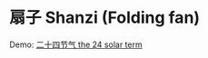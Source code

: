 扇子 Shanzi (Folding fan)
========================

Demo: [二十四节气 the 24 solar term](http://flanker.github.com/shanzi/)